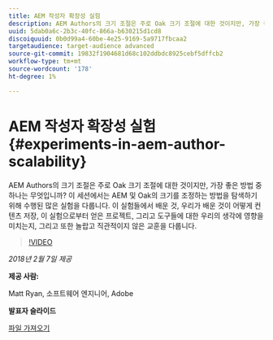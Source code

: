 ```yaml
---
title: AEM 작성자 확장성 실험
description: AEM Authors의 크기 조절은 주로 Oak 크기 조절에 대한 것이지만, 가장 좋은 방법 중 하나는 무엇입니까? 이 세션에서는 AEM 및 Oak의 크기를 조정하는 방법을 탐색하기 위해 수행된 많은 실험을 다룹니다. 이 실험들에서 배운 것, 우리가 배운 것이 어떻게 컨텐츠 저장, 이 실험으로부터 얻은 프로젝트, 그리고 도구들에 대한 우리의 생각에 영향을 미치는지, 그리고 또한 놀랍고 직관적이지 않은 교훈을 다룹니다.
uuid: 5dab0a6c-2b3c-40fc-866a-b630215d1cd8
discoiquuid: 0b0d99a4-60be-4e25-9169-5a9717fbcaa2
targetaudience: target-audience advanced
source-git-commit: 19832f1904681d68c102ddbdc8925cebf5dffcb2
workflow-type: tm+mt
source-wordcount: '178'
ht-degree: 1%

---
```



# AEM 작성자 확장성 실험{#experiments-in-aem-author-scalability}

AEM Authors의 크기 조절은 주로 Oak 크기 조절에 대한 것이지만, 가장 좋은 방법 중 하나는 무엇입니까? 이 세션에서는 AEM 및 Oak의 크기를 조정하는 방법을 탐색하기 위해 수행된 많은 실험을 다룹니다. 이 실험들에서 배운 것, 우리가 배운 것이 어떻게 컨텐츠 저장, 이 실험으로부터 얻은 프로젝트, 그리고 도구들에 대한 우리의 생각에 영향을 미치는지, 그리고 또한 놀랍고 직관적이지 않은 교훈을 다룹니다.

>[!VIDEO](https://video.tv.adobe.com/v/21522/?quality=9)

*2018년 2월 7일 제공*

**제공 사람:**

Matt Ryan, 소프트웨어 엔지니어, Adobe

**발표자 슬라이드**

[파일 가져오기](assets/experiments+in+aem+author+scalability+2+7+18.pdf)
<!--
[Get back to the Overview](https://helpx.adobe.com/experience-manager/kt/eseminars/gems/aem-index.html)
-->
